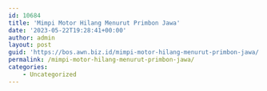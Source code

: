 ```yaml
---
id: 10684
title: 'Mimpi Motor Hilang Menurut Primbon Jawa'
date: '2023-05-22T19:28:41+00:00'
author: admin
layout: post
guid: 'https://bos.awn.biz.id/mimpi-motor-hilang-menurut-primbon-jawa/'
permalink: /mimpi-motor-hilang-menurut-primbon-jawa/
categories:
    - Uncategorized
---
```


